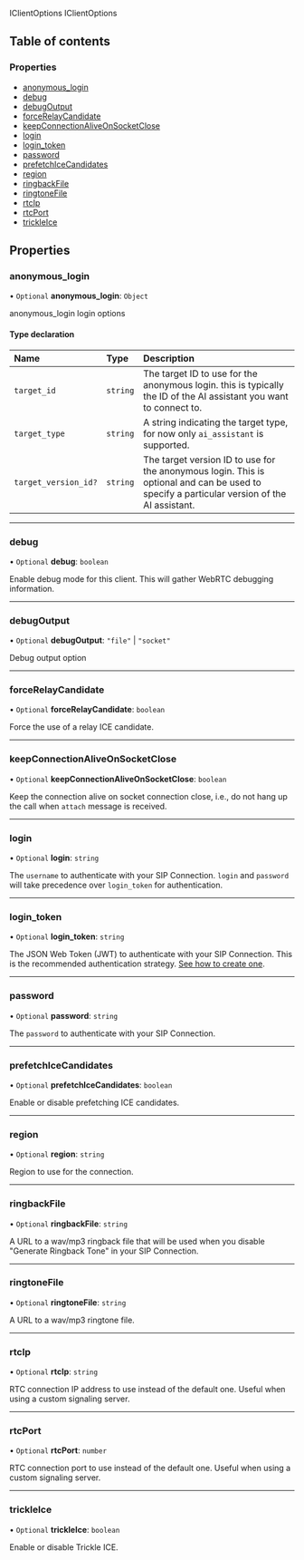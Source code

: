 IClientOptions
 IClientOptions

## Table of contents

### Properties

- [anonymous\_login](/docs/voice/webrtc/js-sdk/interfaces/IClientOptions.md#anonymous_login)
- [debug](/docs/voice/webrtc/js-sdk/interfaces/IClientOptions.md#debug)
- [debugOutput](/docs/voice/webrtc/js-sdk/interfaces/IClientOptions.md#debugoutput)
- [forceRelayCandidate](/docs/voice/webrtc/js-sdk/interfaces/IClientOptions.md#forcerelaycandidate)
- [keepConnectionAliveOnSocketClose](/docs/voice/webrtc/js-sdk/interfaces/IClientOptions.md#keepconnectionaliveonsocketclose)
- [login](/docs/voice/webrtc/js-sdk/interfaces/IClientOptions.md#login)
- [login\_token](/docs/voice/webrtc/js-sdk/interfaces/IClientOptions.md#login_token)
- [password](/docs/voice/webrtc/js-sdk/interfaces/IClientOptions.md#password)
- [prefetchIceCandidates](/docs/voice/webrtc/js-sdk/interfaces/IClientOptions.md#prefetchicecandidates)
- [region](/docs/voice/webrtc/js-sdk/interfaces/IClientOptions.md#region)
- [ringbackFile](/docs/voice/webrtc/js-sdk/interfaces/IClientOptions.md#ringbackfile)
- [ringtoneFile](/docs/voice/webrtc/js-sdk/interfaces/IClientOptions.md#ringtonefile)
- [rtcIp](/docs/voice/webrtc/js-sdk/interfaces/IClientOptions.md#rtcip)
- [rtcPort](/docs/voice/webrtc/js-sdk/interfaces/IClientOptions.md#rtcport)
- [trickleIce](/docs/voice/webrtc/js-sdk/interfaces/IClientOptions.md#trickleice)

## Properties

### anonymous\_login

• `Optional` **anonymous\_login**: `Object`

anonymous_login login options

#### Type declaration

| Name | Type | Description |
| :------ | :------ | :------ |
| `target_id` | `string` | The target ID to use for the anonymous login. this is typically the ID of the AI assistant you want to connect to. |
| `target_type` | `string` | A string indicating the target type, for now only `ai_assistant` is supported. |
| `target_version_id?` | `string` | The target version ID to use for the anonymous login. This is optional and can be used to specify a particular version of the AI assistant. |

___

### debug

• `Optional` **debug**: `boolean`

Enable debug mode for this client.
This will gather WebRTC debugging information.

___

### debugOutput

• `Optional` **debugOutput**: ``"file"`` \| ``"socket"``

Debug output option

___

### forceRelayCandidate

• `Optional` **forceRelayCandidate**: `boolean`

Force the use of a relay ICE candidate.

___

### keepConnectionAliveOnSocketClose

• `Optional` **keepConnectionAliveOnSocketClose**: `boolean`

Keep the connection alive on socket connection close, i.e., do not hang up the call when `attach` message is received.

___

### login

• `Optional` **login**: `string`

The `username` to authenticate with your SIP Connection.
`login` and `password` will take precedence over
`login_token` for authentication.

___

### login\_token

• `Optional` **login\_token**: `string`

The JSON Web Token (JWT) to authenticate with your SIP Connection.
This is the recommended authentication strategy. [See how to create one](https://developers.telnyx.com/docs/v2/webrtc/quickstart).

___

### password

• `Optional` **password**: `string`

The `password` to authenticate with your SIP Connection.

___

### prefetchIceCandidates

• `Optional` **prefetchIceCandidates**: `boolean`

Enable or disable prefetching ICE candidates.

___

### region

• `Optional` **region**: `string`

Region to use for the connection.

___

### ringbackFile

• `Optional` **ringbackFile**: `string`

A URL to a wav/mp3 ringback file that will be used when you disable
"Generate Ringback Tone" in your SIP Connection.

___

### ringtoneFile

• `Optional` **ringtoneFile**: `string`

A URL to a wav/mp3 ringtone file.

___

### rtcIp

• `Optional` **rtcIp**: `string`

RTC connection IP address to use instead of the default one.
Useful when using a custom signaling server.

___

### rtcPort

• `Optional` **rtcPort**: `number`

RTC connection port to use instead of the default one.
Useful when using a custom signaling server.

___

### trickleIce

• `Optional` **trickleIce**: `boolean`

Enable or disable Trickle ICE.
